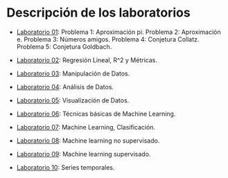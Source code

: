 # Descripción de los laboratorios

* [Laboratorio 01](lab_01.ipynb): 
Problema 1: Aproximación pi.
Problema 2: Aproximación e.
Problema 3: Números amigos.
Problema 4: Conjetura Collatz.
Problema 5: Conjetura Goldbach.


* [Laboratorio 02](lab_02.ipynb): Regresión Lineal, R^2 y Métricas.

* [Laboratorio 03](lab_03.ipynb): Manipulación de Datos.

* [Laboratorio 04](lab_04.ipynb): Análisis de Datos.

* [Laboratorio 05](lab_05.ipynb): Visualización de Datos.

* [Laboratorio 06](lab_06.ipynb): Técnicas básicas de Machine Learning.

* [Laboratorio 07](lab_07.ipynb): Machine Learning, Clasificación.

* [Laboratorio 08](lab_08.ipynb): Machine learning no supervisado.

* [Laboratorio 09](lab_09.ipynb): Machine learning supervisado.

* [Laboratorio 10](lab_10.ipynb): Series temporales.
